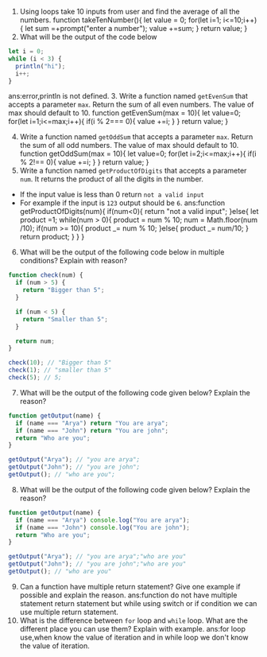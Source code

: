1. Using loops take 10 inputs from user and find the average of all the numbers.
   function takeTenNumber(){
   let value = 0;
   for(let i=1; i<=10;i++){
   let sum =+prompt("enter a number");
   value +=sum;
   }
   return value;
   }
2. What will be the output of the code below

```js
let i = 0;
while (i < 3) {
  println("hi");
  i++;
}
```

ans:error,println is not defined. 3. Write a function named `getEvenSum` that accepts a parameter `max`. Return the sum of all even numbers. The value of max should default to 10.
function getEvenSum(max = 10){
let value=0;
for(let i=1;i<=max;i++){
if(i % 2=== 0){
value +=i;
}
}
return value;
}

4. Write a function named `getOddSum` that accepts a parameter `max`. Return the sum of all odd numbers. The value of max should default to 10.
   function getOddSum(max = 10){
   let value=0;
   for(let i=2;i<=max;i++){
   if(i % 2!== 0){
   value +=i;
   }
   }
   return value;
   }
5. Write a function named `getProductOfDigits` that accepts a parameter `num`. It returns the product of all the digits in the number.

- If the input value is less than 0 return `not a valid input`
- For example if the input is `123` output should be `6`.
  ans:function getProductOfDigits(num){
  if(num<0){
  return "not a valid input";
  }else{
  let product =1;
  while(num > 0){
  product = num % 10;
  num = Math.floor(num /10);
  if(num >= 10){
  product _= num % 10;
  }else{
  product _= num/10;
  }
  return product;
  }
  }
  }

6. What will be the output of the following code below in multiple conditions? Explain with reason?

```js
function check(num) {
  if (num > 5) {
    return "Bigger than 5";
  }

  if (num < 5) {
    return "Smaller than 5";
  }

  return num;
}

check(10); // "Bigger than 5"
check(1); // "smaller than 5"
check(5); // 5;
```

7. What will be the output of the following code given below? Explain the reason?

```js
function getOutput(name) {
  if (name === "Arya") return "You are arya";
  if (name === "John") return "You are john";
  return "Who are you";
}

getOutput("Arya"); // "you are arya";
getOutput("John"); // "you are john";
getOutput(); // "who are you";
```

8. What will be the output of the following code given below? Explain the reason?

```js
function getOutput(name) {
  if (name === "Arya") console.log("You are arya");
  if (name === "John") console.log("You are john");
  return "Who are you";
}

getOutput("Arya"); // "you are arya";"who are you"
getOutput("John"); // "you are john";"who are you"
getOutput(); // "who are you"
```

9. Can a function have multiple return statement? Give one example if possible and explain the reason.
   ans:function do not have multiple statement return statement but while using switch or if condition we can use multiple return statement.
10. What is the difference between `for` loop and `while` loop. What are the different place you can use them? Explain with example.
    ans:for loop use,when know the value of iteration and in while loop we don't know the value of iteration.
